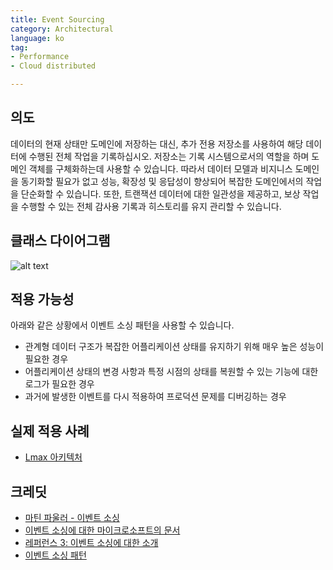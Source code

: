 ```yaml
---
title: Event Sourcing
category: Architectural
language: ko
tag:
- Performance
- Cloud distributed

---
```


## 의도

데이터의 현재 상태만 도메인에 저장하는 대신, 추가 전용 저장소를 사용하여 해당 데이터에 수행된 전체 작업을 기록하십시오. 저장소는 기록 시스템으로서의 역할을 하며 도메인 객체를 구체화하는데 사용할 수 있습니다.
따라서 데이터 모델과 비지니스 도메인을 동기화할 필요가 없고 성능, 확장성 및 응답성이 향상되어 복잡한 도메인에서의 작업을 단순화할 수 있습니다.
또한, 트랜잭션 데이터에 대한 일관성을 제공하고, 보상 작업을 수행할 수 있는 전체 감사용 기록과 히스토리를 유지 관리할 수 있습니다.

## 클래스 다이어그램

![alt text](./etc/event-sourcing.png "Event Sourcing")

## 적용 가능성

아래와 같은 상황에서 이벤트 소싱 패턴을 사용할 수 있습니다.

* 관계형 데이터 구조가 복잡한 어플리케이션 상태를 유지하기 위해 매우 높은 성능이 필요한 경우
* 어플리케이션 상태의 변경 사항과 특정 시점의 상태를 복원할 수 있는 기능에 대한 로그가 필요한 경우
* 과거에 발생한 이벤트를 다시 적용하여 프로덕션 문제를 디버깅하는 경우

## 실제 적용 사례

* [Lmax 아키텍처](https://martinfowler.com/articles/lmax.html)

## 크레딧

* [마틴 파울러 - 이벤트 소싱](https://martinfowler.com/eaaDev/EventSourcing.html)
* [이벤트 소싱에 대한 마이크로소프트의 문서](https://docs.microsoft.com/en-us/azure/architecture/patterns/event-sourcing)
* [레퍼런스 3: 이벤트 소싱에 대한 소개](https://msdn.microsoft.com/en-us/library/jj591559.aspx)
* [이벤트 소싱 패턴](https://docs.microsoft.com/en-us/azure/architecture/patterns/event-sourcing)
